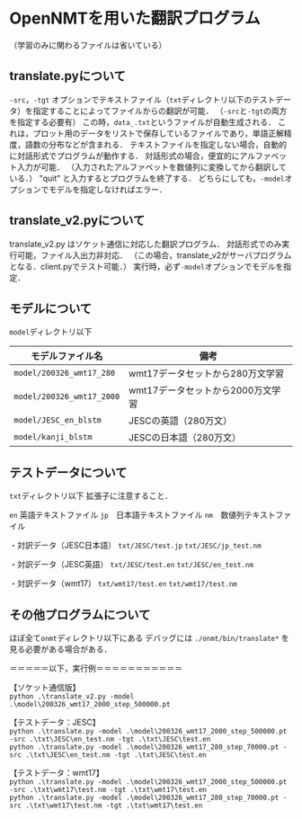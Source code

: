 # OpenNMTを用いた翻訳プログラム
（学習のみに関わるファイルは省いている）

## translate.pyについて
`-src`，`-tgt` オプションでテキストファイル（`txt`ディレクトリ以下のテストデータ）を指定することによってファイルからの翻訳が可能．
（`-src`と`-tgt`の両方を指定する必要有）
この時，`data_.txt`というファイルが自動生成される．
これは，プロット用のデータをリストで保存しているファイルであり，単語正解精度，語数の分布などが含まれる．
テキストファイルを指定しない場合，自動的に対話形式でプログラムが動作する．
対話形式の場合，便宜的にアルファベット入力が可能．
（入力されたアルファベットを数値列に変換してから翻訳している．）
"quit" と入力するとプログラムを終了する．
どちらにしても，`-model`オプションでモデルを指定しなければエラー．



## translate_v2.pyについて
translate_v2.py はソケット通信に対応した翻訳プログラム．
対話形式でのみ実行可能，ファイル入出力非対応．
（この場合，translate_v2がサーバプログラムとなる．client.pyでテスト可能．）
実行時，必ず`-model`オプションでモデルを指定．



## モデルについて
`model`ディレクトリ以下

|  モデルファイル名  |  備考  |
|  ----  |  ----  |
|  `model/200326_wmt17_280`  |  wmt17データセットから280万文学習  |
|  `model/200326_wmt17_2000` |  wmt17データセットから2000万文学習 |
|  `model/JESC_en_blstm`    |  JESCの英語（280万文）  |
|  `model/kanji_blstm`       |  JESCの日本語（280万文）  |


## テストデータについて
`txt`ディレクトリ以下
拡張子に注意すること．

`en`  英語テキストファイル
`jp`　日本語テキストファイル
`nm`　数値列テキストファイル

・対訳データ（JESC日本語）
`txt/JESC/test.jp`
`txt/JESC/jp_test.nm`

・対訳データ（JESC英語）
`txt/JESC/test.en`
`txt/JESC/en_test.nm`

・対訳データ（wmt17）
`txt/wmt17/test.en`
`txt/wmt17/test.nm`



## その他プログラムについて
ほぼ全て`onmt`ディレクトリ以下にある
デバッグには `./onmt/bin/translate*` を見る必要がある場合がある．


＝＝＝＝＝以下，実行例＝＝＝＝＝＝＝＝＝＝＝

【ソケット通信版】
<br>
`python .\translate_v2.py -model .\model\200326_wmt17_2000_step_500000.pt`


【テストデータ：JESC】
<br>
`python .\translate.py -model .\model\200326_wmt17_2000_step_500000.pt -src .\txt\JESC\en_test.nm -tgt .\txt\JESC\test.en`
<br>
`python .\translate.py -model .\model\200326_wmt17_280_step_70000.pt -src .\txt\JESC\en_test.nm -tgt .\txt\JESC\test.en`


【テストデータ：wmt17】
<br>
`python .\translate.py -model .\model\200326_wmt17_2000_step_500000.pt -src .\txt\wmt17\test.nm -tgt .\txt\wmt17\test.en`
<br>
`python .\translate.py -model .\model\200326_wmt17_280_step_70000.pt -src .\txt\wmt17\test.nm -tgt .\txt\wmt17\test.en`